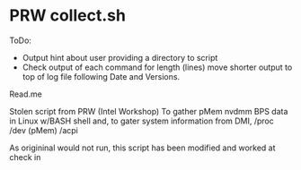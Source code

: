# PRW   collect.sh
ToDo:   
 - Output hint about user providing a directory to script
 - Check output of each command for length (lines) move shorter output to top of log file following Date and Versions.



Read.me

Stolen script from PRW  (Intel Workshop)
To gather pMem nvdmm BPS data in Linux w/BASH shell
and, to gater system information from DMI,  /proc  /dev (pMem) /acpi 

As origininal would not run, this script has been modified and worked at check in
